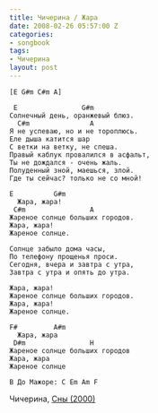 ```yaml
---
title: Чичерина / Жара
date: 2008-02-26 05:57:00 Z
categories:
- songbook
tags:
- Чичерина
layout: post
---
```


	[E G#m C#m A]
	
	 E                G#m
	Солнечный день, оранжевый блюз.
	  C#m               A
	Я не успеваю, но и не тороплюсь.
	Еле дыша катится шар
	С ветки на ветку, не спеша.
	Правый каблук провалился в асфальт,
	Ты не дождался - очень жаль.
	Полуденный зной, маешься, злой.
	Где ты сейчас? только не со мной!
	
	E          G#m
	  Жара, жара!
	 C#m                A
	Жареное солнце больших городов.
	Жара, жара!
	Жареное солнце.
	
	Солнце забыло дома часы,
	По телефону прощенья проси.
	Сегодня, вчера и завтра с утра,
	Завтра с утра и опять до утра.
	
	Жара, жара!
	Жареное солнце больших городов.
	Жара, жара!
	Жареное солнце.
	
	F#         A#m 
	  Жара, жара
	 D#m                H
	Жареное солнце больших городов
	Жара, жара
	Жареное солнце 
	
	В До Мажоре: C Em Am F
Чичерина, [Сны (2000)](http://www.chicherina.com/albums/sny/)

